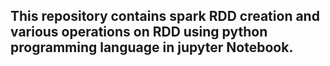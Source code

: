 ## This repository contains spark RDD creation and various operations on RDD using python programming language in jupyter Notebook.
